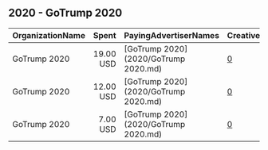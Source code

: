## 2020 - GoTrump 2020 
|OrganizationName|Spent|PayingAdvertiserNames|CreativeUrls|Impressions|Genders|AgeBrackets|CountryCodes|BillingAddresses|CandidateBallotInformation|
|:---|---:|:---|:---|---:|:---|:---|:---|:---|:---|
|GoTrump 2020|19.00 USD|[GoTrump 2020](2020/GoTrump 2020.md)|[0](https://www.snap.com/political-ads/asset/95acdeb0af46267c2f98d5c2c82d379490a57e0cdeffde1c9e36921776dd7369?mediaType=mp4)|9,438|MALE|35+|united states|US|Donald J Trump|
|GoTrump 2020|12.00 USD|[GoTrump 2020](2020/GoTrump 2020.md)|[0](https://www.snap.com/political-ads/asset/c7ce990d75168491edaa1305a10abcebde8e04192cadd7b94ec19817e29cec0c?mediaType=mp4)|5,978|MALE|35+|united states|US|Donald J Trump|
|GoTrump 2020|7.00 USD|[GoTrump 2020](2020/GoTrump 2020.md)|[0](https://www.snap.com/political-ads/asset/6cca8b54ea4674eac3baf2fce510afb677ead3f944630d88ba6f0c1a78e2c814?mediaType=mp4)|3,914|MALE|35+|united states|US|Donald J Trump|
